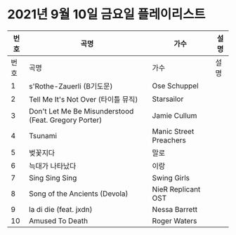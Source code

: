 # 2021년 9월 10일 금요일 플레이리스트

| 번호 | 곡명 | 가수 | 설명 |
|------|------|------|------|
| 번호 | 곡명 | 가수 | 설명 |
| 1 | s'Rothe-Zauerli (B기도문) | Ose Schuppel |  |
| 2 | Tell Me It's Not Over (타이틀 뮤직) | Starsailor |  |
| 3 | Don't Let Me Be Misunderstood (Feat. Gregory Porter) | Jamie Cullum |  |
| 4 | Tsunami | Manic Street Preachers |  |
| 5 | 벚꽃지다 | 말로 |  |
| 6 | 늑대가 나타났다 | 이랑 |  |
| 7 | Sing Sing Sing | Swing Girls |  |
| 8 | Song of the Ancients (Devola) | NieR Replicant OST |  |
| 9 | la di die (feat. jxdn) | Nessa Barrett |  |
| 10 | Amused To Death | Roger Waters |  |
